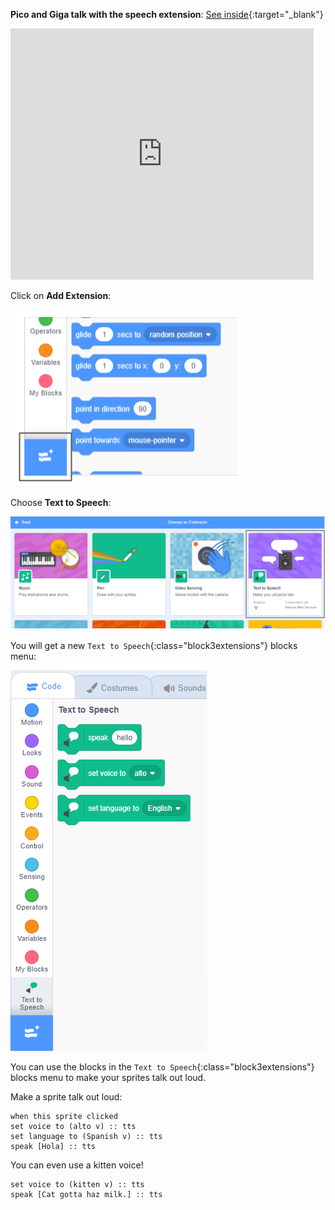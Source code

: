 **Pico and Giga talk with the speech extension**: [See inside](https://scratch.mit.edu/projects/499373708/editor){:target="_blank"}

<div class="scratch-preview">
  <iframe allowtransparency="true" width="485" height="402" src="https://scratch.mit.edu/projects/embed/499373708/?autostart=false" frameborder="0"></iframe>
</div>

Click on **Add Extension**:

![The 'Add Extension' icon.](images/add-extension.png)

Choose **Text to Speech**:

![The 'Text to Speech' extension highlighted.](images/text-to-speech.png)

You will get a new `Text to Speech`{:class="block3extensions"} blocks menu:

![The 'Text to Speech' blocks menu.](images/text-to-speech-blocks.png)

You can use the blocks in the `Text to Speech`{:class="block3extensions"} blocks menu to make your sprites talk out loud.

Make a sprite talk out loud:

```blocks3
when this sprite clicked
set voice to (alto v) :: tts
set language to (Spanish v) :: tts
speak [Hola] :: tts
```

You can even use a kitten voice!

```blocks3
set voice to (kitten v) :: tts
speak [Cat gotta haz milk.] :: tts
```
